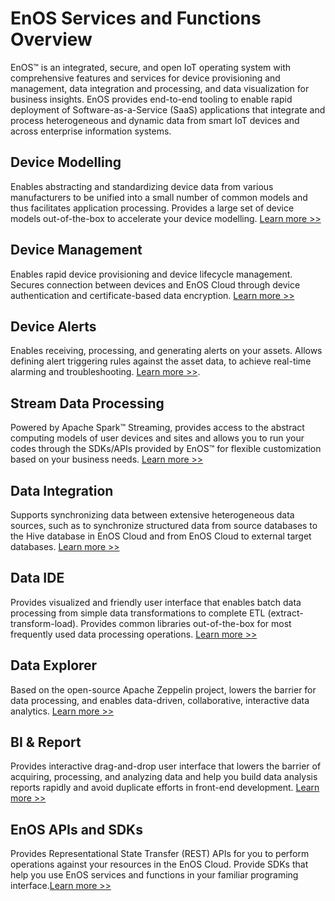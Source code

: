 # EnOS Services and Functions Overview

EnOS™ is an integrated, secure, and open IoT operating system with comprehensive features and services for device provisioning and management, data integration and processing, and data visualization for business insights. EnOS provides end-to-end tooling to enable rapid deployment of Software-as-a-Service (SaaS) applications that integrate and process heterogeneous and dynamic data from smart IoT devices and across enterprise information systems.


<div class="block-4" id="device-modelling">
<span id="device-modelling"></span><h2>Device Modelling<a class="headerlink" href="#device-modelling" title="Permalink to this headline"></a></h2>
<p>Enables abstracting and standardizing device data from various manufacturers to be unified into a small number of common models and thus facilitates application processing. Provides a large set of device models out-of-the-box to accelerate your device modelling. <a class="reference external" href="https://docs.envisioniot.com/docs/device-connection/en/latest/model/model_overview.html">Learn more >></a></p>
</div>
<div class="block-4" id="device-provisioning">
<span id="device-provisioning"></span><h2>Device Management<a class="headerlink" href="#device-provisioning" title="Permalink to this headline"></a></h2>
<p>Enables rapid device provisioning and device lifecycle management. Secures connection between devices and EnOS Cloud through device authentication and certificate-based data encryption. <a class="reference external" href="https://docs.envisioniot.com/docs/device-connection/en/latest/deviceconnection_overview">Learn more >></a></p>
</div>
<div class="block-4" id="event-management">
<span id="event-management"></span><h2>Device Alerts<a class="headerlink" href="#event-management" title="Permalink to this headline"></a></h2>
<p>Enables receiving, processing, and generating alerts on your assets. Allows defining alert triggering rules against the asset data, to achieve real-time alarming and troubleshooting. <a class="reference external" href="https://docs.envisioniot.com/docs/event-management/en/latest/">Learn more >></a>.</p>
</div>
<div class="block-4" id="stream-computing">
<span id="stream-computing"></span><h2>Stream Data Processing<a class="headerlink" href="#stream-computing" title="Permalink to this headline"></a></h2>
<p>Powered by Apache Spark™ Streaming, provides access to the abstract computing models of user devices and sites and allows you to run your codes through the SDKs/APIs provided by EnOS™ for flexible customization based on your business needs. <a class="reference external" href="https://docs.envisioniot.com/docs/online-data/en/latest/">Learn more >></a></p>
</div>
<div class="block-4" id="data-integration">
<span id="data-integration"></span><h2>Data Integration<a class="headerlink" href="#data-integration" title="Permalink to this headline"></a></h2>
<p>Supports synchronizing data between extensive heterogeneous data sources, such as to synchronize structured data from source databases to the Hive database in EnOS Cloud and from EnOS Cloud to external target databases. <a class="reference external" href="https://docs.envisioniot.com/docs/offline-data/en/latest/data_integration/">Learn more >></a></p>
</div>
<div class="block-4" id="data-ide">
<span id="data-ide"></span><h2>Data IDE<a class="headerlink" href="#data-ide" title="Permalink to this headline"></a></h2>
<p>Provides visualized and friendly user interface that enables batch data processing from simple data transformations to complete ETL (extract-transform-load). Provides common libraries out-of-the-box for most frequently used data processing operations. <a class="reference external" href="https://docs.envisioniot.com/docs/offline-data/en/latest/data_ide/">Learn more >></a></p>
</div>
<div class="block-4" id="data-explorer">
<span id="data-explorer"></span><h2>Data Explorer<a class="headerlink" href="#data-explorer" title="Permalink to this headline"></a></h2>
<p>Based on the open-source Apache Zeppelin project, lowers the barrier for data
processing, and enables data-driven, collaborative, interactive data analytics. <a class="reference external" href="https://docs.envisioniot.com/docs/data_explorer/en/latest/dataexplorer_overview.html">Learn more >></a></p>
</div>
<div class="block-4" id="bi-report">
<span id="bi-report"></span><h2>BI &amp; Report<a class="headerlink" href="#bi-report" title="Permalink to this headline"></a></h2>
<p>Provides interactive drag-and-drop user interface that lowers the barrier of acquiring, processing, and analyzing data and help you build data analysis reports rapidly and avoid duplicate efforts in front-end development. <a class="reference external" href="https://docs.envisioniot.com/docs/analysis-report/en/latest/report_overview.html">Learn more >></a></p>
</div>
<div class="block-4" id="enos-apis-and-sdks">
<span id="enos-apis-and-sdks"></span><h2>EnOS APIs and SDKs<a class="headerlink" href="#enos-apis-and-sdks" title="Permalink to this headline"></a></h2>
<p>Provides Representational State Transfer (REST) APIs for you to perform  operations against your resources in the EnOS Cloud. Provide SDKs that help you use EnOS services and functions in your familiar programing interface.<a class="reference external" href="https://docs.envisioniot.com/docs/app-development/en/latest/enos_apis_overview.html">Learn more >></a></p>
</div>
